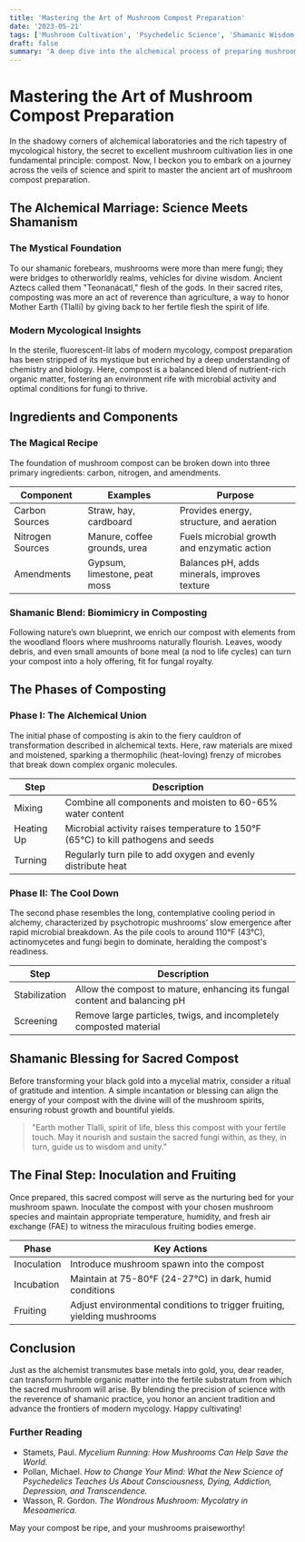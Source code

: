 ```yaml
---
title: 'Mastering the Art of Mushroom Compost Preparation'
date: '2023-05-21'
tags: ['Mushroom Cultivation', 'Psychedelic Science', 'Shamanic Wisdom', 'Agriculture', 'Mycology', 'Compost', 'Organic Farming','Sustainability','Gardening']
draft: false
summary: 'A deep dive into the alchemical process of preparing mushroom compost, blending modern science with ancient shamanic practices for sustainable cultivation.'
---
```


# Mastering the Art of Mushroom Compost Preparation

In the shadowy corners of alchemical laboratories and the rich tapestry of mycological history, the secret to excellent mushroom cultivation lies in one fundamental principle: compost. Now, I beckon you to embark on a journey across the veils of science and spirit to master the ancient art of mushroom compost preparation.

## The Alchemical Marriage: Science Meets Shamanism

### The Mystical Foundation
To our shamanic forebears, mushrooms were more than mere fungi; they were bridges to otherworldly realms, vehicles for divine wisdom. Ancient Aztecs called them "Teonanácatl," flesh of the gods. In their sacred rites, composting was more an act of reverence than agriculture, a way to honor Mother Earth (Tlalli) by giving back to her fertile flesh the spirit of life.

### Modern Mycological Insights
In the sterile, fluorescent-lit labs of modern mycology, compost preparation has been stripped of its mystique but enriched by a deep understanding of chemistry and biology. Here, compost is a balanced blend of nutrient-rich organic matter, fostering an environment rife with microbial activity and optimal conditions for fungi to thrive.

## Ingredients and Components

### The Magical Recipe
The foundation of mushroom compost can be broken down into three primary ingredients: carbon, nitrogen, and amendments.

| Component       | Examples                       | Purpose                                     |
|-----------------|--------------------------------|---------------------------------------------|
| Carbon Sources  | Straw, hay, cardboard          | Provides energy, structure, and aeration    |
| Nitrogen Sources| Manure, coffee grounds, urea   | Fuels microbial growth and enzymatic action |
| Amendments      | Gypsum, limestone, peat moss   | Balances pH, adds minerals, improves texture|

### Shamanic Blend: Biomimicry in Composting
Following nature’s own blueprint, we enrich our compost with elements from the woodland floors where mushrooms naturally flourish. Leaves, woody debris, and even small amounts of bone meal (a nod to life cycles) can turn your compost into a holy offering, fit for fungal royalty.

## The Phases of Composting

### Phase I: The Alchemical Union
The initial phase of composting is akin to the fiery cauldron of transformation described in alchemical texts. Here, raw materials are mixed and moistened, sparking a thermophilic (heat-loving) frenzy of microbes that break down complex organic molecules.

| Step                    | Description                                                                      |
|-------------------------|----------------------------------------------------------------------------------|
| Mixing                  | Combine all components and moisten to 60-65% water content                       |
| Heating Up              | Microbial activity raises temperature to 150°F (65°C) to kill pathogens and seeds|
| Turning                 | Regularly turn pile to add oxygen and evenly distribute heat                     |

### Phase II: The Cool Down
The second phase resembles the long, contemplative cooling period in alchemy, characterized by psychotropic mushrooms’ slow emergence after rapid microbial breakdown. As the pile cools to around 110°F (43°C), actinomycetes and fungi begin to dominate, heralding the compost's readiness.

| Step                    | Description                                                                 |
|-------------------------|-----------------------------------------------------------------------------|
| Stabilization           | Allow the compost to mature, enhancing its fungal content and balancing pH  |
| Screening               | Remove large particles, twigs, and incompletely composted material          |

## Shamanic Blessing for Sacred Compost

Before transforming your black gold into a mycelial matrix, consider a ritual of gratitude and intention. A simple incantation or blessing can align the energy of your compost with the divine will of the mushroom spirits, ensuring robust growth and bountiful yields.

> "Earth mother Tlalli, spirit of life, bless this compost with your fertile touch. May it nourish and sustain the sacred fungi within, as they, in turn, guide us to wisdom and unity."

## The Final Step: Inoculation and Fruiting

Once prepared, this sacred compost will serve as the nurturing bed for your mushroom spawn. Inoculate the compost with your chosen mushroom species and maintain appropriate temperature, humidity, and fresh air exchange (FAE) to witness the miraculous fruiting bodies emerge.

| Phase                  | Key Actions                                                              |
|------------------------|--------------------------------------------------------------------------|
| Inoculation            | Introduce mushroom spawn into the compost                                |
| Incubation             | Maintain at 75-80°F (24-27°C) in dark, humid conditions                   |
| Fruiting               | Adjust environmental conditions to trigger fruiting, yielding mushrooms  |

## Conclusion

Just as the alchemist transmutes base metals into gold, you, dear reader, can transform humble organic matter into the fertile substratum from which the sacred mushroom will arise. By blending the precision of science with the reverence of shamanic practice, you honor an ancient tradition and advance the frontiers of modern mycology. Happy cultivating!

### Further Reading
- Stamets, Paul. *Mycelium Running: How Mushrooms Can Help Save the World.*
- Pollan, Michael. *How to Change Your Mind: What the New Science of Psychedelics Teaches Us About Consciousness, Dying, Addiction, Depression, and Transcendence.*
- Wasson, R. Gordon. *The Wondrous Mushroom: Mycolatry in Mesoamerica.*

May your compost be ripe, and your mushrooms praiseworthy!